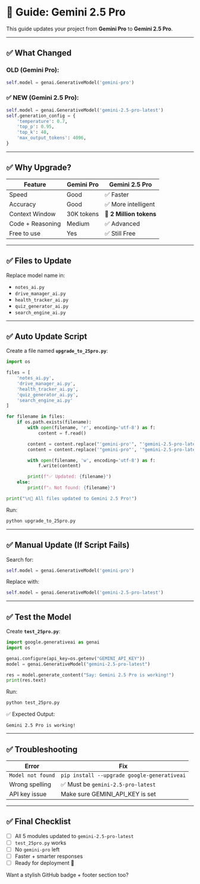 
# 🚀 Guide: Gemini **2.5 Pro**

This guide updates your project from **Gemini Pro** to **Gemini 2.5 Pro**.

---

## ✅ What Changed

### **OLD (Gemini Pro):**
```python
self.model = genai.GenerativeModel('gemini-pro')
````

### ✅ **NEW (Gemini 2.5 Pro):**

```python
self.model = genai.GenerativeModel('gemini-2.5-pro-latest')
self.generation_config = {
    'temperature': 0.7,
    'top_p': 0.95,
    'top_k': 40,
    'max_output_tokens': 4096,
}
```

---

## ✅ Why Upgrade?

| Feature          | Gemini Pro | Gemini 2.5 Pro          |
| ---------------- | ---------- | ----------------------- |
| Speed            | Good       | ✅ Faster                |
| Accuracy         | Good       | ✅ More intelligent      |
| Context Window   | 30K tokens | 🚀 **2 Million tokens** |
| Code + Reasoning | Medium     | ✅ Advanced              |
| Free to use      | Yes        | ✅ Still Free            |

---

## ✅ Files to Update

Replace model name in:

* `notes_ai.py`
* `drive_manager_ai.py`
* `health_tracker_ai.py`
* `quiz_generator_ai.py`
* `search_engine_ai.py`

---

## ✅ Auto Update Script

Create a file named **`upgrade_to_25pro.py`**:

```python
import os

files = [
    'notes_ai.py',
    'drive_manager_ai.py',
    'health_tracker_ai.py',
    'quiz_generator_ai.py',
    'search_engine_ai.py'
]

for filename in files:
    if os.path.exists(filename):
        with open(filename, 'r', encoding='utf-8') as f:
            content = f.read()

        content = content.replace("'gemini-pro'", "'gemini-2.5-pro-latest'")
        content = content.replace('"gemini-pro"', '"gemini-2.5-pro-latest"')

        with open(filename, 'w', encoding='utf-8') as f:
            f.write(content)

        print(f"✅ Updated: {filename}")
    else:
        print(f"⚠️ Not found: {filename}")

print("\n🎉 All files updated to Gemini 2.5 Pro!")
```

Run:

```bash
python upgrade_to_25pro.py
```

---

## ✅ Manual Update (If Script Fails)

Search for:

```python
self.model = genai.GenerativeModel('gemini-pro')
```

Replace with:

```python
self.model = genai.GenerativeModel('gemini-2.5-pro-latest')
```

---

## ✅ Test the Model

Create **`test_25pro.py`**:

```python
import google.generativeai as genai
import os

genai.configure(api_key=os.getenv("GEMINI_API_KEY"))
model = genai.GenerativeModel("gemini-2.5-pro-latest")

res = model.generate_content("Say: Gemini 2.5 Pro is working!")
print(res.text)
```

Run:

```bash
python test_25pro.py
```

✅ Expected Output:

```
Gemini 2.5 Pro is working!
```

---

## ✅ Troubleshooting

| Error             | Fix                                         |
| ----------------- | ------------------------------------------- |
| `Model not found` | `pip install --upgrade google-generativeai` |
| Wrong spelling    | ✅ Must be `gemini-2.5-pro-latest`           |
| API key issue     | Make sure GEMINI_API_KEY is set             |

---

## ✅ Final Checklist

* [ ] All 5 modules updated to `gemini-2.5-pro-latest`
* [ ] `test_25pro.py` works
* [ ] No `gemini-pro` left
* [ ] Faster + smarter responses
* [ ] Ready for deployment 🚀
 
Want a stylish GitHub badge + footer section too?
```
